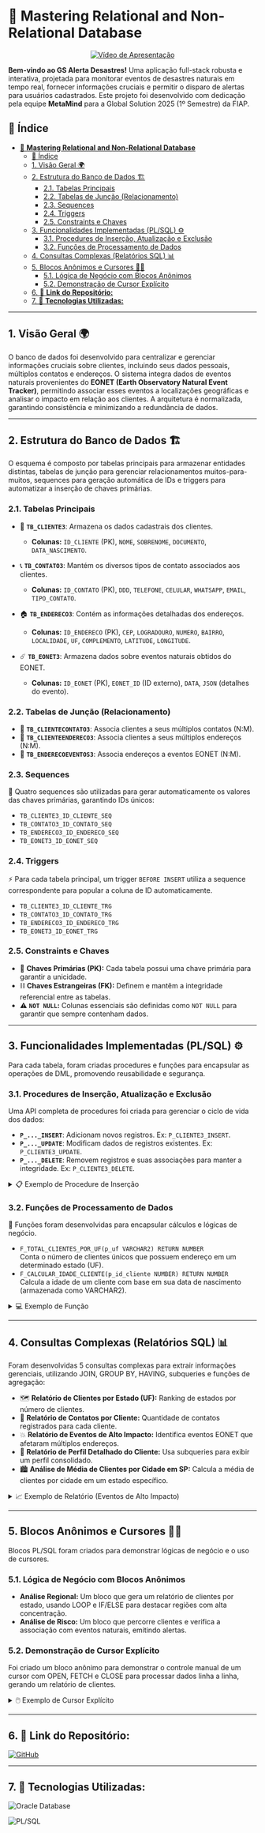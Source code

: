 # 💾 **Mastering Relational and Non-Relational Database**

<p align="center">
  <a href="https://www.youtube.com/watch?v=j_qpO5N5fVY" target="_blank">
    <img src="https://img.shields.io/badge/Nossa%20Apresenta%C3%A7%C3%A3o-%20%E2%96%B6%EF%B8%8F-FF0000?style=for-the-badge&logo=youtube&logoColor=white" alt="Vídeo de Apresentação">
  </a>
</p>

**Bem-vindo ao GS Alerta Desastres!**
Uma aplicação full-stack robusta e interativa, projetada para monitorar eventos de desastres naturais em tempo real, fornecer informações cruciais e permitir o disparo de alertas para usuários cadastrados. Este projeto foi desenvolvido com dedicação pela equipe **MetaMind** para a Global Solution 2025 (1º Semestre) da FIAP.

## 📜 Índice

- [💾 **Mastering Relational and Non-Relational Database**](#-mastering-relational-and-non-relational-database)
  - [📜 Índice](#-índice)
  - [1. Visão Geral 🌍](#1-visão-geral-)
  - [2. Estrutura do Banco de Dados 🏗️](#2-estrutura-do-banco-de-dados-️)
    - [2.1. Tabelas Principais](#21-tabelas-principais)
    - [2.2. Tabelas de Junção (Relacionamento)](#22-tabelas-de-junção-relacionamento)
    - [2.3. Sequences](#23-sequences)
    - [2.4. Triggers](#24-triggers)
    - [2.5. Constraints e Chaves](#25-constraints-e-chaves)
  - [3. Funcionalidades Implementadas (PL/SQL) ⚙️](#3-funcionalidades-implementadas-plsql-️)
    - [3.1. Procedures de Inserção, Atualização e Exclusão](#31-procedures-de-inserção-atualização-e-exclusão)
    - [3.2. Funções de Processamento de Dados](#32-funções-de-processamento-de-dados)
  - [4. Consultas Complexas (Relatórios SQL) 📊](#4-consultas-complexas-relatórios-sql-)
  - [5. Blocos Anônimos e Cursores 👨‍💻](#5-blocos-anônimos-e-cursores-)
    - [5.1. Lógica de Negócio com Blocos Anônimos](#51-lógica-de-negócio-com-blocos-anônimos)
    - [5.2. Demonstração de Cursor Explícito](#52-demonstração-de-cursor-explícito)
  - [6. 📂 **Link do Repositório:**](#6--link-do-repositório)
  - [7. 🎨 **Tecnologias Utilizadas:**](#7--tecnologias-utilizadas)

---

## 1. Visão Geral 🌍

O banco de dados foi desenvolvido para centralizar e gerenciar informações cruciais sobre clientes, incluindo seus dados pessoais, múltiplos contatos e endereços. O sistema integra dados de eventos naturais provenientes do **EONET (Earth Observatory Natural Event Tracker)**, permitindo associar esses eventos a localizações geográficas e analisar o impacto em relação aos clientes. A arquitetura é normalizada, garantindo consistência e minimizando a redundância de dados.

---

## 2. Estrutura do Banco de Dados 🏗️

O esquema é composto por tabelas principais para armazenar entidades distintas, tabelas de junção para gerenciar relacionamentos muitos-para-muitos, sequences para geração automática de IDs e triggers para automatizar a inserção de chaves primárias.

### 2.1. Tabelas Principais

- 📄 **`TB_CLIENTE3`**: Armazena os dados cadastrais dos clientes.
    - **Colunas:** `ID_CLIENTE` (PK), `NOME`, `SOBRENOME`, `DOCUMENTO`, `DATA_NASCIMENTO`.

- 📞 **`TB_CONTATO3`**: Mantém os diversos tipos de contato associados aos clientes.
    - **Colunas:** `ID_CONTATO` (PK), `DDD`, `TELEFONE`, `CELULAR`, `WHATSAPP`, `EMAIL`, `TIPO_CONTATO`.

- 🏠 **`TB_ENDERECO3`**: Contém as informações detalhadas dos endereços.
    - **Colunas:** `ID_ENDERECO` (PK), `CEP`, `LOGRADOURO`, `NUMERO`, `BAIRRO`, `LOCALIDADE`, `UF`, `COMPLEMENTO`, `LATITUDE`, `LONGITUDE`.

- ☄️ **`TB_EONET3`**: Armazena dados sobre eventos naturais obtidos do EONET.
    - **Colunas:** `ID_EONET` (PK), `EONET_ID` (ID externo), `DATA`, `JSON` (detalhes do evento).

### 2.2. Tabelas de Junção (Relacionamento)

- 🔗 **`TB_CLIENTECONTATO3`**: Associa clientes a seus múltiplos contatos (N:M).
- 🔗 **`TB_CLIENTEENDERECO3`**: Associa clientes a seus múltiplos endereços (N:M).
- 🔗 **`TB_ENDERECOEVENTOS3`**: Associa endereços a eventos EONET (N:M).

### 2.3. Sequences

🔢 Quatro sequences são utilizadas para gerar automaticamente os valores das chaves primárias, garantindo IDs únicos:
- `TB_CLIENTE3_ID_CLIENTE_SEQ`
- `TB_CONTATO3_ID_CONTATO_SEQ`
- `TB_ENDERECO3_ID_ENDERECO_SEQ`
- `TB_EONET3_ID_EONET_SEQ`

### 2.4. Triggers

⚡ Para cada tabela principal, um trigger `BEFORE INSERT` utiliza a sequence correspondente para popular a coluna de ID automaticamente.
- `TB_CLIENTE3_ID_CLIENTE_TRG`
- `TB_CONTATO3_ID_CONTATO_TRG`
- `TB_ENDERECO3_ID_ENDERECO_TRG`
- `TB_EONET3_ID_EONET_TRG`

### 2.5. Constraints e Chaves

- 🔑 **Chaves Primárias (PK):** Cada tabela possui uma chave primária para garantir a unicidade.
- ⛓️ **Chaves Estrangeiras (FK):** Definem e mantêm a integridade referencial entre as tabelas.
- ⚠️ **`NOT NULL`:** Colunas essenciais são definidas como `NOT NULL` para garantir que sempre contenham dados.

---

## 3. Funcionalidades Implementadas (PL/SQL) ⚙️

Para cada tabela, foram criadas procedures e funções para encapsular as operações de DML, promovendo reusabilidade e segurança.

### 3.1. Procedures de Inserção, Atualização e Exclusão

Uma API completa de procedures foi criada para gerenciar o ciclo de vida dos dados:

- **`P_..._INSERT`**: Adicionam novos registros. Ex: `P_CLIENTE3_INSERT`.
- **`P_..._UPDATE`**: Modificam dados de registros existentes. Ex: `P_CLIENTE3_UPDATE`.
- **`P_..._DELETE`**: Removem registros e suas associações para manter a integridade. Ex: `P_CLIENTE3_DELETE`.

<details>
<summary>📋 Exemplo de Procedure de Inserção</summary>

```sql
-- Insere um novo cliente e retorna o ID gerado.
CREATE OR REPLACE PROCEDURE P_CLIENTE3_INSERT (
    p_nome              IN TB_CLIENTE3.NOME%TYPE,
    p_sobrenome         IN TB_CLIENTE3.SOBRENOME%TYPE,
    p_documento         IN TB_CLIENTE3.DOCUMENTO%TYPE,
    p_data_nascimento   IN TB_CLIENTE3.DATA_NASCIMENTO%TYPE,
    p_new_id            OUT TB_CLIENTE3.ID_CLIENTE%TYPE
) IS
BEGIN
    INSERT INTO TB_CLIENTE3 (NOME, SOBRENOME, DOCUMENTO, DATA_NASCIMENTO)
    VALUES (p_nome, p_sobrenome, p_documento, p_data_nascimento)
    RETURNING ID_CLIENTE INTO p_new_id;
END P_CLIENTE3_INSERT;
/
```
</details>

### 3.2. Funções de Processamento de Dados

🧠 Funções foram desenvolvidas para encapsular cálculos e lógicas de negócio.

- `F_TOTAL_CLIENTES_POR_UF(p_uf VARCHAR2) RETURN NUMBER`  
  Conta o número de clientes únicos que possuem endereço em um determinado estado (UF).
- `F_CALCULAR_IDADE_CLIENTE(p_id_cliente NUMBER) RETURN NUMBER`  
  Calcula a idade de um cliente com base em sua data de nascimento (armazenada como VARCHAR2).

<details>
<summary>💻 Exemplo de Função</summary>

```sql
-- Calcula a idade de um cliente.
CREATE OR REPLACE FUNCTION F_CALCULAR_IDADE_CLIENTE (
    p_id_cliente IN NUMBER
) RETURN NUMBER IS
    v_data_nasc_varchar VARCHAR2(10);
    v_data_nasc_date    DATE;
    v_idade             NUMBER;
BEGIN
    SELECT DATA_NASCIMENTO INTO v_data_nasc_varchar
    FROM TB_CLIENTE3 WHERE ID_CLIENTE = p_id_cliente;

    v_data_nasc_date := TO_DATE(v_data_nasc_varchar, 'DD/MM/YYYY');
    v_idade := TRUNC(MONTHS_BETWEEN(SYSDATE, v_data_nasc_date) / 12);

    RETURN v_idade;
EXCEPTION
    WHEN OTHERS THEN
        RETURN NULL;
END F_CALCULAR_IDADE_CLIENTE;
/
```
</details>

---

## 4. Consultas Complexas (Relatórios SQL) 📊

Foram desenvolvidas 5 consultas complexas para extrair informações gerenciais, utilizando JOIN, GROUP BY, HAVING, subqueries e funções de agregação:

- 🗺️ **Relatório de Clientes por Estado (UF):** Ranking de estados por número de clientes.
- 📇 **Relatório de Contatos por Cliente:** Quantidade de contatos registrados para cada cliente.
- 💥 **Relatório de Eventos de Alto Impacto:** Identifica eventos EONET que afetaram múltiplos endereços.
- 👤 **Relatório de Perfil Detalhado do Cliente:** Usa subqueries para exibir um perfil consolidado.
- 🏙️ **Análise de Média de Clientes por Cidade em SP:** Calcula a média de clientes por cidade em um estado específico.

<details>
<summary>📈 Exemplo de Relatório (Eventos de Alto Impacto)</summary>

```sql
-- Identifica eventos que afetaram um ou mais endereços cadastrados.
SELECT
    evt.EONET_ID,
    -- Aplicamos MAX() ao título. Como só há um título por evento, o resultado é o mesmo.
    MAX(JSON_VALUE(evt.JSON, '$.title')) AS titulo_do_evento,
    COUNT(ee.TB_ENDERECO3_ID_ENDERECO) AS enderecos_afetados
FROM
    TB_EONET3 evt
JOIN
    TB_ENDERECOEVENTOS3 ee ON evt.ID_EONET = ee.TB_EONET3_ID_EONET
GROUP BY
    -- Agrupamos pelo identificador único do evento para corrigir o erro ORA-00979.
    evt.ID_EONET,
    evt.EONET_ID
HAVING
    COUNT(ee.TB_ENDERECO3_ID_ENDERECO) > 0
ORDER BY
    enderecos_afetados DESC;
```
</details>

---

## 5. Blocos Anônimos e Cursores 👨‍💻

Blocos PL/SQL foram criados para demonstrar lógicas de negócio e o uso de cursores.

### 5.1. Lógica de Negócio com Blocos Anônimos

- **Análise Regional:** Um bloco que gera um relatório de clientes por estado, usando LOOP e IF/ELSE para destacar regiões com alta concentração.
- **Análise de Risco:** Um bloco que percorre clientes e verifica a associação com eventos naturais, emitindo alertas.

### 5.2. Demonstração de Cursor Explícito

Foi criado um bloco anônimo para demonstrar o controle manual de um cursor com OPEN, FETCH e CLOSE para processar dados linha a linha, gerando um relatório de clientes.

<details>
<summary>🖱️ Exemplo de Cursor Explícito</summary>

```sql
DECLARE
    -- Declaração das variáveis que receberão os dados
    v_nome_completo VARCHAR2(201);
    v_documento     TB_CLIENTE3.DOCUMENTO%TYPE;

    -- Declaração do CURSOR EXPLÍCITO
    CURSOR c_lista_clientes IS
        SELECT NOME || ' ' || SOBRENOME, DOCUMENTO
        FROM TB_CLIENTE3 ORDER BY NOME;
BEGIN
    -- 1. OPEN: Abre o cursor
    OPEN c_lista_clientes;
    -- 2. LOOP e FETCH: Busca os dados
    LOOP
        FETCH c_lista_clientes INTO v_nome_completo, v_documento;
        EXIT WHEN c_lista_clientes%NOTFOUND;
        -- Processa os dados
        DBMS_OUTPUT.PUT_LINE(RPAD(v_nome_completo, 40) || v_documento);
    END LOOP;
    -- 3. CLOSE: Fecha o cursor
    CLOSE c_lista_clientes;
END;
/
```
</details>

---

## 6. 📂 **Link do Repositório:**

[![GitHub](https://img.shields.io/badge/GitHub-Reposit%C3%B3rio-blue?style=flat-square&logo=github)](https://github.com/carmipa/GS_FIAP_2025_1SM/tree/main/Mastering_Relational_and_Non_Relational_Database)

---

## 7. 🎨 **Tecnologias Utilizadas:**

![Oracle Database](https://img.shields.io/badge/Oracle-Database-red?style=flat-square&logo=oracle)

![PL/SQL](https://img.shields.io/badge/PL%2FSQL-F80000?style=flat-square&logo=oracle)
